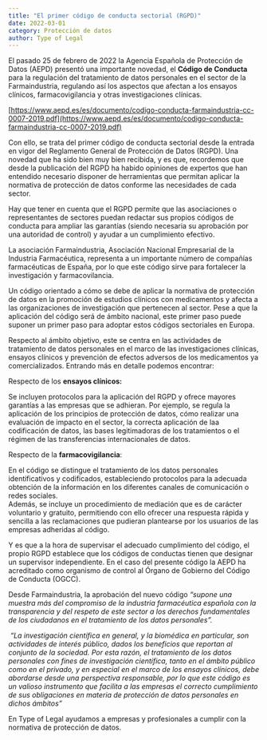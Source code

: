 ```yaml
---
title: "El primer código de conducta sectorial (RGPD)"
date: 2022-03-01
category: Protección de datos
author: Type of Legal
---
```


El pasado 25 de febrero de 2022 la Agencia Española de Protección de Datos (AEPD) presentó una importante novedad, el **Código de Conducta** para la regulación del tratamiento de datos personales en el sector de la Farmaindustria, regulando así los aspectos que afectan a los ensayos clínicos, farmacovigilancia y otras investigaciones clínicas.

[https://www.aepd.es/es/documento/codigo-conducta-farmaindustria-cc-0007-2019.pdf](https://www.aepd.es/es/documento/codigo-conducta-farmaindustria-cc-0007-2019.pdf)

Con ello, se trata del primer código de conducta sectorial desde la entrada en vigor del Reglamento General de Protección de Datos (RGPD). Una novedad que ha sido bien muy bien recibida, y es que, recordemos que desde la publicación del RGPD ha habido opiniones de expertos que han entendido necesario disponer de herramientas que permitan aplicar la normativa de protección de datos conforme las necesidades de cada sector.

Hay que tener en cuenta que el RGPD permite que las asociaciones o representantes de sectores puedan redactar sus propios códigos de conducta para ampliar las garantías (siendo necesaria su aprobación por una autoridad de control) y ayudar a un cumplimiento efectivo.

La asociación Farmaindustria, Asociación Nacional Empresarial de la Industria Farmacéutica, representa a un importante número de compañías farmacéuticas de España, por lo que este código sirve para fortalecer la investigación y farmacovilancia.

Un código orientado a cómo se debe de aplicar la normativa de protección de datos en la promoción de estudios clínicos con medicamentos y afecta a las organizaciones de investigación que pertenecen al sector. Pese a que la aplicación del código será de ámbito nacional, este primer paso puede suponer un primer paso para adoptar estos códigos sectoriales en Europa.

Respecto al ámbito objetivo, este se centra en las actividades de tratamiento de datos personales en el marco de las investigaciones clínicas, ensayos clínicos y prevención de efectos adversos de los medicamentos ya comercializados. Entrando más en detalle podemos encontrar:

Respecto de los **ensayos clínicos:**

Se incluyen protocolos para la aplicación del RGPD y ofrece mayores garantías a las empresas que se adhieran. Por ejemplo, se regula la aplicación de los principios de protección de datos, cómo realizar una evaluación de impacto en el sector, la correcta aplicación de laa codificación de datos, las bases legitimadoras de los tratamientos o el régimen de las transferencias internacionales de datos.

Respecto de la **farmacovigilancia**:

En el código se distingue el tratamiento de los datos personales identificativos y codificados, estableciendo protocolos para la adecuada obtención de la información en los diferentes canales de comunicación o redes sociales.     
Además, se incluye un procedimiento de mediación que es de carácter voluntario y gratuito, permitiendo con ello ofrecer una respuesta rápida y sencilla a las reclamaciones que pudieran plantearse por los usuarios de las empresas adheridas al código.  

Y es que a la hora de supervisar el adecuado cumplimiento del código, el propio RGPD establece que los códigos de conductas tienen que designar un supervisor independiente. En el caso del presente código la AEPD ha acreditado como organismo de control al Órgano de Gobierno del Código de Conducta (OGCC).

Desde Farmaindustria, la aprobación del nuevo código _“supone una muestra más del compromiso de la industria farmacéutica española con la transparencia y del respeto de este sector a los derechos fundamentales de los ciudadanos en el tratamiento de los datos personales”._

 _“La investigación científica en general, y la biomédica en particular, son actividades de interés público, dados los beneficios que reportan al conjunto de la sociedad. Por esta razón, el tratamiento de los datos personales con fines de investigación científica, tanto en el ámbito público como en el privado, y en especial en el marco de los ensayos clínicos, debe abordarse desde una perspectiva responsable, por lo que este código es un valioso instrumento que facilita a las empresas el correcto cumplimiento de sus obligaciones en materia de protección de datos personales en dichos ámbitos”_

En Type of Legal ayudamos a empresas y profesionales a cumplir con la normativa de protección de datos.
